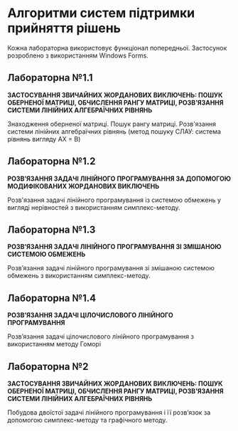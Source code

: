# Алгоритми систем підтримки прийняття рішень

Кожна лабораторна використовує функціонал попередньої. 
Застосунок розроблено з використанням Windows Forms.

## Лабораторна №1.1
**ЗАСТОСУВАННЯ ЗВИЧАЙНИХ ЖОРДАНОВИХ ВИКЛЮЧЕНЬ: ПОШУК ОБЕРНЕНОЇ МАТРИЦІ, ОБЧИСЛЕННЯ РАНГУ МАТРИЦІ, РОЗВ’ЯЗАННЯ СИСТЕМИ ЛІНІЙНИХ АЛГЕБРАЇЧНИХ РІВНЯНЬ**

Знаходження оберненої матриці. Пошук рангу матриці. Розв'язання системи лінійних алгебраїчних рівнянь (метод пошуку СЛАУ: система рівнянь вигляду AX = B)

## Лабораторна №1.2
**РОЗВ’ЯЗАННЯ ЗАДАЧІ ЛІНІЙНОГО ПРОГРАМУВАННЯ ЗА ДОПОМОГОЮ МОДИФІКОВАНИХ ЖОРДАНОВИХ ВИКЛЮЧЕНЬ**

Розв'язання задачі лінійного програмування із системою обмежень у вигляді нерівностей з використанням симплекс-методу.

## Лабораторна №1.3
**РОЗВ’ЯЗАННЯ ЗАДАЧІ ЛІНІЙНОГО ПРОГРАМУВАННЯ ЗІ ЗМІШАНОЮ СИСТЕМОЮ ОБМЕЖЕНЬ**

Розв’язання задачі лінійного програмування зі змішаною системою обмежень з використанням симплекс-методу.

## Лабораторна №1.4
**РОЗВ’ЯЗАННЯ ЗАДАЧІ ЦІЛОЧИСЛОВОГО ЛІНІЙНОГО ПРОГРАМУВАННЯ**

Розв’язання задачі цілочислового лінійного програмування з використанням методу Гоморі

## Лабораторна №2
**ЗАСТОСУВАННЯ ЗВИЧАЙНИХ ЖОРДАНОВИХ ВИКЛЮЧЕНЬ: ПОШУК ОБЕРНЕНОЇ МАТРИЦІ, ОБЧИСЛЕННЯ РАНГУ МАТРИЦІ, РОЗВ’ЯЗАННЯ СИСТЕМИ ЛІНІЙНИХ АЛГЕБРАЇЧНИХ РІВНЯНЬ**

Побудова двоїстої задачі лінійного програмування і її розв’язок за допомогою симплекс-методу та графічного методу.

